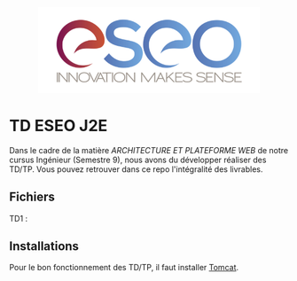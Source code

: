 <p align="center"><img src="readme/images/eseo_logo.png" width="400"></p>

# TD ESEO J2E

Dans le cadre de la matière *ARCHITECTURE ET PLATEFORME WEB* de notre cursus Ingénieur (Semestre 9), nous avons du développer réaliser des TD/TP.
Vous pouvez retrouver dans ce repo l'intégralité des livrables.

## Fichiers 

TD1 : 


## Installations

Pour le bon fonctionnement des TD/TP, il faut installer [Tomcat](https://tomcat.apache.org/download-90.cgi).
